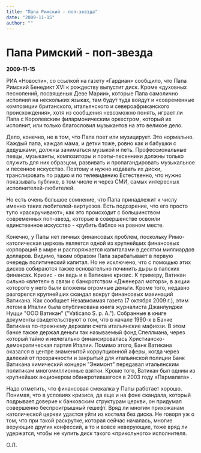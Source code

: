 ```yaml
---
title: "Папа Римский - поп-звезда"
date: "2009-11-15"
author: ""
---
```


# Папа Римский - поп-звезда

**2009-11-15** 

РИА «Новости», со ссылкой на газету «Гардиан» сообщило, что Папа Римский Бенедикт XVI к рождеству выпустит диск. Кроме «духовных песнопений, посвященых Деве Марии», которые Папа самолично исполнил на нескольких языках, там будут туда войдут и «современные композиции британского, итальянского и североафриканского происхождения», хотя из сообщения невозможно понять, играет ли Папа с Королевским филармоническим оркестром, который их исполнит, или только благословил музыкантов на это великое дело.

Дело, конечно, не в том, что Папа поет или музицирует. Это нормально. Каждый папа, каждая мама, и детки тоже, ровно как и бабушки с дедушками, должны заниматься музыкой и петь. Профессиональные певцы, музыканты, композиторы и поэты-песенники должны только служить для них образцом, развивать и пропагандировать музыкальное и песенное искусство. Поэтому и нужно издавать их диски, транслировать по радио и по телевидению Естественно, что нужно показывать публике, в том числе и через СМИ, самых интересных исполнителей-любителей.

Но есть очень большое сомнение, что Папа принадлежит к числу именно таких любителей-виртуозов. Есть подозрение, что его просто тупо «раскручивают», как это происходит с большинством современных поп-звезд, которые в совершенстве освоили единственное искусство - «рубить бабло» на ровном месте.

Конечно, у Папы нет личных финансовых проблем, поскольку Римо-католическая церковь является одной из крупнейших финансовых корпораций в мире и распоряжается капиталами в десятки миллиардов долларов. Видимо, таким образом Папа зарабатывает в первую очередь политический капитал. Но не исключено, что с помощью этих дисков собираются также основательно починить дыры в папских финансах. Кризис - он ведь и в Ватикане кризис. К примеру, Ватикан сильно «влетел» в связи с банкротством «Дженерал моторз», в акции которого у него были вложены огромные деньги. Кроме того, недавно разгорелся крупнейших скандал вокруг финансовых махинаций Ватикана. Как сообщает Независимая газета (7 октября 2009 г.), этим летом в Италии была опубликована книга журналиста Джанлуиджи Нуцци "ООО Ватикан" ("Vaticano S. p. A."). Собранные в книге документы свидетельствуют о том, что в начале 1990-х в Банке Ватикана по-прежнему держали счета итальянские мафиози. В этом банке также держал деньги так называемый фонд Спеллмана, через который тайно и нелегально финансировалась Христианско-демократическая партия Италии. Помимо этого, Банк Ватикана оказался в центре знаменитой коррупционной аферы, когда через далекий от прозрачности и закрытый для итальянской полиции Банк Ватикана химический концерн "Энимонт" передавал итальянским политикам многомиллионные взятки. Кроме того, Ватикан был одним из крупнейших акционером обанкротившегося в 2003 году «Пармалата» .

Надо отметить, что финансовая смекалка у Папы работает хорошо. Понимая, что в условиях кризиса, да еще и на фоне скандала, который подрывает доверие к банковским структурам церкви, он придумал совершенно беспроигрышный гешефт. Вряд ли многим прихожанам католической церкви удастся уйти из костела без диска. Не говоря уж о том, что при такой раскрутке, которая сейчас началась, многие верующие других конфессий, а то и вовсе неверующие, тоже вряд ли удержатся, чтобы не купить диск такого «прикольного» исполнителя.

О.Л.
